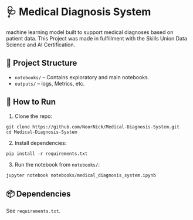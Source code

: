 # 🩺 Medical Diagnosis System
machine learning model built to support medical diagnoses based on patient data. This Project was made in fulfillment with the Skills Union Data Science and AI Certification.

## 📁 Project Structure

- `notebooks/` – Contains exploratory and main notebooks.
- `outputs/` – logs, Metrics, etc.

## 🚀 How to Run

1. Clone the repo:
```
git clone https://github.com/NoorNick/Medical-Diagnosis-System.git
cd Medical-Diagnosis-System
```
2. Install dependencies:
```
pip install -r requirements.txt
```
3. Run the notebook from `notebooks/`:
```
jupyter notebook notebooks/medical_diagnosis_system.ipynb
```

## 📦 Dependencies

See `requirements.txt`.
